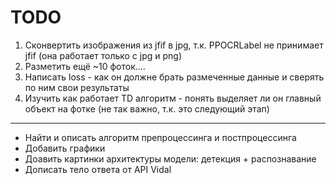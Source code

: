# TODO
1. Сконвертить изображения из jfif в jpg, т.к. PPOCRLabel не принимает jfif (она работает только с jpg и png)  
2. Разметить ещё ~10 фоток....
3. Написать loss - как он должне брать размеченные данные и сверять по ним свои результаты
4. Изучить как работает TD алгоритм - понять выделяет ли он главный объект на фотке (не так важно, т.к. это следующий этап)

___
* Найти и описать алгоритм препроцессинга и постпроцессинга
* Добавить графики 
* Доавить картинки архитектуры модели: детекция + распознавание
* Дописать тело ответа от API Vidal
